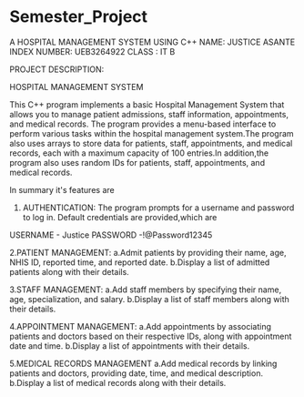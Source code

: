 # Semester_Project
A HOSPITAL MANAGEMENT SYSTEM USING C++
NAME: JUSTICE ASANTE
INDEX NUMBER: UEB3264922
CLASS : IT B

PROJECT DESCRIPTION:

HOSPITAL MANAGEMENT SYSTEM

This C++ program implements a basic Hospital Management System that allows you to manage patient admissions, staff information, appointments, and medical records. The program provides a menu-based interface to perform various tasks within the hospital management system.The program also uses arrays to store data for patients, staff, appointments, and medical records, each with a maximum capacity of 100 entries.In addition,the program also uses random IDs for patients, staff, appointments, and medical records.

In summary it's features are

1. AUTHENTICATION:
The program prompts for a username and password to log in. Default credentials are provided,which are

 USERNAME - Justice
 PASSWORD -!@Password12345

2.PATIENT MANAGEMENT:
   a.Admit patients by providing their name, age, NHIS ID, reported time, and reported date.
   b.Display a list of admitted patients along with their details.


3.STAFF MANAGEMENT:
   a.Add staff members by specifying their name, age, specialization, and salary.
   b.Display a list of staff members along with their details.


4.APPOINTMENT MANAGEMENT:
  a.Add appointments by associating patients and doctors based on their respective IDs, along with appointment date and time.
  b.Display a list of appointments with their details.

5.MEDICAL RECORDS MANAGEMENT
  a.Add medical records by linking patients and doctors, providing date, time, and medical description.
  b.Display a list of medical records along with their details.
